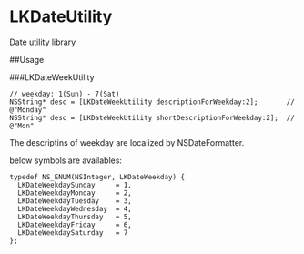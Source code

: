 LKDateUtility
=============

Date utility library

##Usage

###LKDateWeekUtility

    // weekday: 1(Sun) - 7(Sat)
    NSString* desc = [LKDateWeekUtility descriptionForWeekday:2];       // @"Monday"
    NSString* desc = [LKDateWeekUtility shortDescriptionForWeekday:2];  // @"Mon"

The descriptins of weekday are localized by NSDateFormatter.

below symbols are availables:

    typedef NS_ENUM(NSInteger, LKDateWeekday) {
      LKDateWeekdaySunday     = 1,
      LKDateWeekdayMonday     = 2,
      LKDateWeekdayTuesday    = 3,
      LKDateWeekdayWednesday  = 4,
      LKDateWeekdayThursday   = 5,
      LKDateWeekdayFriday     = 6,
      LKDateWeekdaySaturday   = 7
    };
